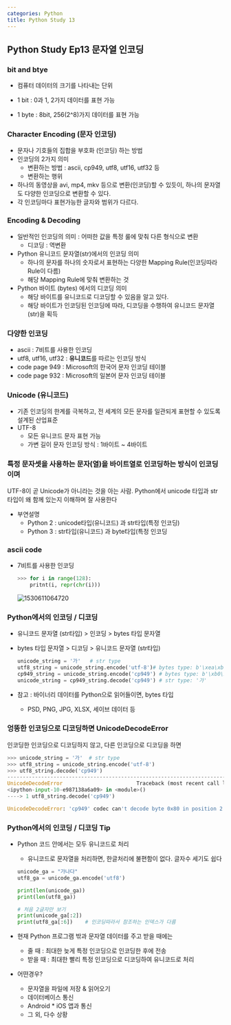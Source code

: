 ```yaml
---
categories: Python
title: Python Study 13
---
```


## Python Study Ep13 문자열 인코딩

### bit and btye

- 컴퓨터 데이터의 크기를 나타내는 단위

- 1 bit : 0과 1,  2가지 데이터를 표현 가능

- 1 byte : 8bit, 256(2^8)가지 데이터를 표현 가능

  

### Character Encoding (문자 인코딩)

- 문자나 기호들의 집합을 부호화 (인코딩) 하는 방법
- 인코딩의 2가지 의미
  - 변환하는 방법 : ascii, cp949, utf8, utf16, utf32 등
  - 변환하는 행위
- 하나의 동영상을 avi, mp4, mkv 등으로 변환(인코딩)할 수 있듯이, 하나의 문자열도 다양한 인코딩으로 변환할 수 있다.
- 각 인코딩마다 표현가능한 글자와 범위가 다르다.



### Encoding & Decoding

- 일반적인 인코딩의 의미 : 어떠한 값을 특정 룰에 맞춰 다른 형식으로 변환
  - 디코딩 : 역변환
- Python 유니코드 문자열(str)에서의 인코딩 의미
  - 하나의 문자를 하나의 숫자로서 표현하는 다양한 Mapping Rule(인코딩따라 Rule이 다름)
  - 해당 Mapping Rule에 맞춰 변환하는 것
- Python 바이트 (bytes) 에서의 디코딩 의미
  - 해당 바이트를 유니코드로 디코딩할 수 있음을 알고 있다.
  - 해당 바이트가 인코딩된 인코딩에 따라, 디코딩을 수행하여 유니코드 문자열(str)을 획득



### 다양한 인코딩

- ascii : 7비트를 사용한 인코딩
- utf8, utf16, utf32 : **유니코드**를 따르는 인코딩 방식
- code page 949 : Microsoft의 한국어 문자 인코딩 테이블
- code page 932 : Microsoft의 일본어 문자 인코딩 테이블



### Unicode (유니코드)

- 기존 인코딩의 한계를 극복하고, 전 세계의 모든 문자를 일관되게 표현할 수 있도록 설계된 산업표준
- UTF-8
  - 모든 유니코드 문자 표현 가능
  - 가변 길이 문자 인코딩 방식 : 1바이트 ~ 4바이트

### 특정 문자셋을 사용하는 문자(열)을 바이트열로 인코딩하는 방식이 인코딩이며

UTF-8이 곧 Unicode가 아니라는 것을 아는 사람. Python에서 unicode 타입과 str 타입이 왜 함께 있는지 이해하며 잘 사용한다

- 부연설명
  - Python 2 : unicode타입(유니코드) 과 str타입(특정 인코딩)
  - Python 3 : str타입(유니코드) 과 byte타입(특정 인코딩



### ascii code

- 7비트를 사용한 인코딩

  ```python
  >>> for i in range(128):
      pritnt(i, repr(chr(i)))
  ```

  ![1530611064720](C:\Users\YANGUK\AppData\Local\Temp\1530611064720.png)



### Python에서의 인코딩 / 디코딩

- 유니코드 문자열 (str타입) > 인코딩 > bytes 타입 문자열

- bytes 타입 문자열 > 디코딩 > 유니코드 문자열 (str타입)

  ```python
  unicode_string = '가'   # str type
  utf8_string = unicode_string.encode('utf-8')# bytes type: b'\xea\xb0\x80'
  cp949_string = unicode_string.encode('cp949') # bytes type: b'\xb0\xa1'
  unicode_string = cp949_string.decode('cp949') # str type: '가'
  ```

- 참고 : 바이너리 데이터를 Python으로 읽어들이면, bytes 타입

  - PSD, PNG, JPG, XLSX, 세이브 데이터 등



### 엉뚱한 인코딩으로 디코딩하면 UnicodeDecodeError

인코딩한 인코딩으로 디코딩하지 않고, 다른 인코딩으로 디코딩을 하면

```python
>>> unicode_string = '가'  # str type
>>> utf8_string = unicode_string.encode('utf-8')
>>> utf8_string.decode('cp949')
---------------------------------------------------------------------------
UnicodeDecodeError                        Traceback (most recent call last)
<ipython-input-10-e987138a6a09> in <module>()
----> 1 utf8_string.decode('cp949')

UnicodeDecodeError: 'cp949' codec can't decode byte 0x80 in position 2: incomplete multibyte sequence

```



### Python에서의 인코딩 / 디코딩 Tip

- Python 코드 안에서는 모두 유니코드로 처리

  - 유니코드로 문자열을 처리하면, 한글처리에 불편함이 없다. 글자수 세기도 쉽다

  ```python
  unicode_ga = "가나다"
  utf8_ga = unicode_ga.encode('utf8')
  
  print(len(unicode_ga))
  print(len(utf8_ga))
  
  # 처음 2글자만 보기
  print(unicode_ga[:2])
  print(utf8_ga[:6])    # 인코딩따라서 참조하는 인덱스가 다름
  ```

- 현재 Python 프로그램 밖과 문자열 데이터를 주고 받을 때에는

  - 줄 때 : 최대한 늦게 특정 인코딩으로 인코딩한 후에 전송
  - 받을 때 : 최대한 빨리 특정 인코딩으로 디코딩하여 유니코드로 처리

- 어떤경우?

  - 문자열을 파일에 저장 & 읽어오기
  - 데이터베이스 통신
  - Android * iOS 앱과 통신
  - 그 외, 다수 상황
